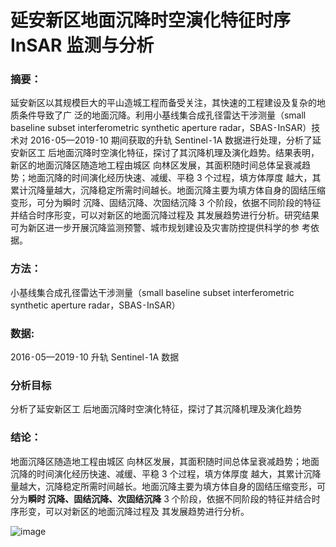 # 延安新区地面沉降时空演化特征时序 InSAR 监测与分析

### 摘要：
延安新区以其规模巨大的平山造城工程而备受关注，其快速的工程建设及复杂的地质条件导致了广
泛的地面沉降。利用小基线集合成孔径雷达干涉测量（small baseline subset interferometric synthetic aperture
radar，SBAS⁃InSAR）技术对 2016⁃05—2019⁃10 期间获取的升轨 Sentinel⁃1A 数据进行处理，分析了延安新区工
后地面沉降时空演化特征，探讨了其沉降机理及演化趋势。结果表明，新区的地面沉降区随造地工程由城区
向林区发展，其面积随时间总体呈衰减趋势；地面沉降的时间演化经历快速、减缓、平稳 3 个过程，填方体厚度
越大，其累计沉降量越大，沉降稳定所需时间越长。地面沉降主要为填方体自身的固结压缩变形，可分为瞬时
沉降、固结沉降、次固结沉降 3 个阶段，依据不同阶段的特征并结合时序形变，可以对新区的地面沉降过程及
其发展趋势进行分析。研究结果可为新区进一步开展沉降监测预警、城市规划建设及灾害防控提供科学的参
考依据。

### 方法：
小基线集合成孔径雷达干涉测量（small baseline subset interferometric synthetic aperture radar，SBAS⁃InSAR）

### 数据: 
2016⁃05—2019⁃10 升轨 Sentinel⁃1A 数据

### 分析目标
分析了延安新区工
后地面沉降时空演化特征，探讨了其沉降机理及演化趋势

### 结论：
地面沉降区随造地工程由城区
向林区发展，其面积随时间总体呈衰减趋势；地面沉降的时间演化经历快速、减缓、平稳 3 个过程，填方体厚度
越大，其累计沉降量越大，沉降稳定所需时间越长。地面沉降主要为填方体自身的固结压缩变形，可分为**瞬时
沉降、固结沉降、次固结沉降** 3 个阶段，依据不同阶段的特征并结合时序形变，可以对新区的地面沉降过程及
其发展趋势进行分析。



![image](https://user-images.githubusercontent.com/46080947/161056611-ab52fe02-2d0d-4531-a9d9-bff0c1b644a3.png)











